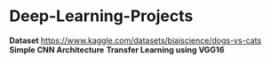 # Deep-Learning-Projects
**Dataset** 
https://www.kaggle.com/datasets/biaiscience/dogs-vs-cats
**Simple CNN Architecture**
**Transfer Learning using VGG16**
